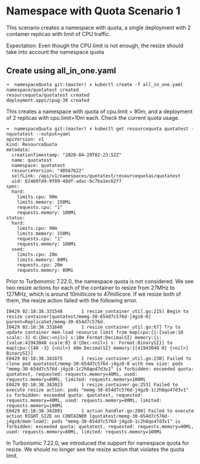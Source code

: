 # Namespace with Quota Scenario 1
This scenario creates a namespace with quota, a single deployment with 2 container replicas with limit of CPU traffic.

Expectation: Even though the CPU limit is not enough, the resize should take into account the namespace quota

## Create using all_in_one.yaml
```console
➜  namespaceQuota git:(master) ✗ kubectl create -f all_in_one.yaml
namespace/quotatest created
resourcequota/quotatest created
deployment.apps/cpug-30 created
```

This creates a namespace with quota of cpu.limit = 90m, and a deployment of 2 replicas with cpu.limit=10m each. Check the current quota usage.

```console
➜  namespaceQuota git:(master) ✗ kubectl get resourcequota quotatest -nquotatest --output=yaml
apiVersion: v1
kind: ResourceQuota
metadata:
  creationTimestamp: "2020-04-29T02:23:52Z"
  name: quotatest
  namespace: quotatest
  resourceVersion: "40567622"
  selfLink: /api/v1/namespaces/quotatest/resourcequotas/quotatest
  uid: 62460fd4-9f89-48df-adac-bc7ba1ec62f7
spec:
  hard:
    limits.cpu: 90m
    limits.memory: 150Mi
    requests.cpu: "1"
    requests.memory: 100Mi
status:
  hard:
    limits.cpu: 90m
    limits.memory: 150Mi
    requests.cpu: "1"
    requests.memory: 100Mi
  used:
    limits.cpu: 20m
    limits.memory: 80Mi
    requests.cpu: 20m
    requests.memory: 80Mi
 ```

Prior to Turbonomic 7.22.0, the namespace quota is not considered. We see two resize actions for each of the container to resize from 27MHz to 127MHz, which is around 10millicore to 47millicore. If we resize both of them, the resize action failed with the following error.

```console
I0429 02:18:38.331548       1 resize_container_util.go:215] Begin to resize container[quotatest/memg-30-654d7c576d-j4gz8-0] parent=ReplicaSet/memg-30-654d7c576d.
I0429 02:18:38.331640       1 resize_container_util.go:67] Try to update container mem-load resource limit from map[cpu:{i:{value:10 scale:-3} d:{Dec:<nil>} s:10m Format:DecimalSI} memory:{i:{value:41943040 scale:0} d:{Dec:<nil>} s: Format:BinarySI}] to map[cpu:{{48 -3} {<nil>} 48m DecimalSI} memory:{{41943040 0} {<nil>}  BinarySI}]
E0429 02:18:38.341875       1 resize_container_util.go:230] Failed to clone pod quotatest/memg-30-654d7c576d-j4gz8-0 with new size: pods "memg-30-654d7c576d-j4gz8-1c2h8qo47d3v1" is forbidden: exceeded quota: quotatest, requested: requests.memory=40Mi, used: requests.memory=80Mi, limited: requests.memory=100Mi
E0429 02:18:38.342023       1 resize_container.go:253] Failed to execute resize action: pods "memg-30-654d7c576d-j4gz8-1c2h8qo47d3v1" is forbidden: exceeded quota: quotatest, requested: requests.memory=40Mi, used: requests.memory=80Mi, limited: requests.memory=100Mi
E0429 02:18:38.342091       1 action_handler.go:200] Failed to execute action RIGHT_SIZE on CONTAINER [quotatest/memg-30-654d7c576d-j4gz8/mem-load]: pods "memg-30-654d7c576d-j4gz8-1c2h8qo47d3v1" is forbidden: exceeded quota: quotatest, requested: requests.memory=40Mi, used: requests.memory=80Mi, limited: requests.memory=100Mi
```
In Turbonomic 7.22.0, we introduced the support for namespace quota for resize. We should no longer see the resize action that violates the quota limit.
